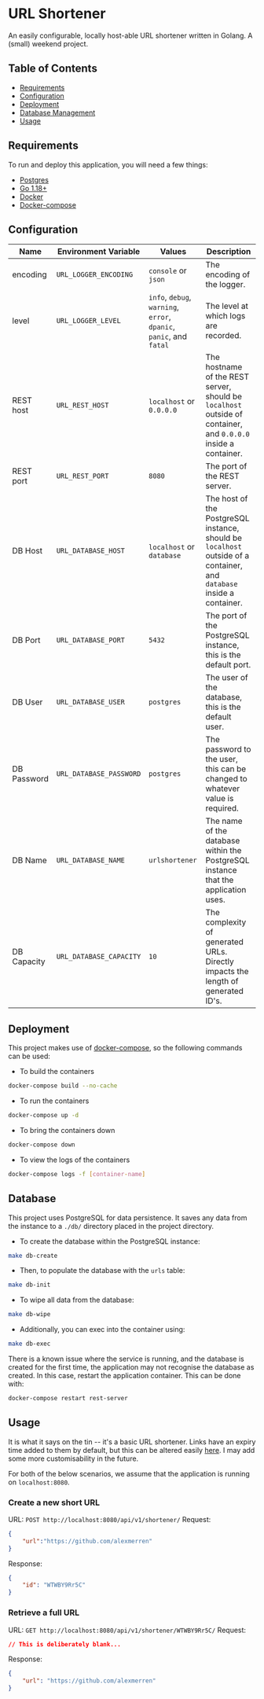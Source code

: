 # URL Shortener

An easily configurable, locally host-able URL shortener written in Golang. A (small) weekend project.

## Table of Contents
 - [Requirements](#requirements)
 - [Configuration](#configuration)
 - [Deployment](#deployment)
 - [Database Management](#database)
 - [Usage](#usage)

## Requirements

To run and deploy this application, you will need a few things:
 - [Postgres](https://hub.docker.com/_/postgres) 
 - [Go 1.18+](https://go.dev/doc/install)
 - [Docker](https://docs.docker.com/get-docker/)
 - [Docker-compose](https://docs.docker.com/compose/install/)

## Configuration

| Name | Environment Variable | Values | Description |
| ---- | -------------------- | ------ | ----------- |
| encoding | `URL_LOGGER_ENCODING` | `console` or `json` | The encoding of the logger. |
| level | `URL_LOGGER_LEVEL` | `info`, `debug`, `warning`, `error`, `dpanic`, `panic`, and `fatal` | The level at which logs are recorded. | 
| REST host | `URL_REST_HOST` | `localhost` or `0.0.0.0` | The hostname of the REST server, should be `localhost` outside of container, and `0.0.0.0` inside a container. |
| REST port | `URL_REST_PORT` | `8080` | The port of the REST server. |
| DB Host | `URL_DATABASE_HOST` | `localhost` or `database` | The host of the PostgreSQL instance, should be `localhost` outside of a container, and `database` inside a container. |
| DB Port | `URL_DATABASE_PORT` | `5432` | The port of the PostgreSQL instance, this is the default port. |
| DB User | `URL_DATABASE_USER` | `postgres` | The user of the database, this is the default user. |
| DB Password | `URL_DATABASE_PASSWORD` | `postgres` | The password to the user, this can be changed to whatever value is required. |
| DB Name | `URL_DATABASE_NAME` | `urlshortener`| The name of the database within the PostgreSQL instance that the application uses. |
| DB Capacity | `URL_DATABASE_CAPACITY` | `10` |The complexity of generated URLs. Directly impacts the length of generated ID's. |

## Deployment

This project makes use of [docker-compose](https://docs.docker.com/compose/install/), so the following commands can be used:

 * To build the containers
 ```bash
 docker-compose build --no-cache
 ```

 * To run the containers
 ```bash
 docker-compose up -d
 ```

 * To bring the containers down
 ```bash
 docker-compose down
 ```

 * To view the logs of the containers
 ```bash
 docker-compose logs -f [container-name]
 ```

## Database

This project uses PostgreSQL for data persistence. It saves any data from the instance to a `./db/` directory placed in the project directory.

 * To create the database within the PostgreSQL instance:
 ```bash
 make db-create
 ```

 * Then, to populate the database with the `urls` table:
 ```bash
 make db-init
 ```

 * To wipe all data from the database:
 ```bash
 make db-wipe
 ```

 * Additionally, you can exec into the container using:
 ```bash
 make db-exec
 ```

 There is a known issue where the service is running, and the database is created for the first time, the application may not recognise the database as created. In this case, restart the application container. This can be done with:
```bash
docker-compose restart rest-server
```

## Usage

It is what it says on the tin -- it's a basic URL shortener. Links have an expiry time added to them by default, but this can be altered easily [here](./internal/datastore/postgres.go). I may add some more customisability in the future.

For  both of the below scenarios, we assume that the application is running on `localhost:8080`.

### Create a new short URL

URL: `POST http://localhost:8080/api/v1/shortener/`
Request:
```json
{
    "url":"https://github.com/alexmerren"
}
```
Response:
```json
{
    "id": "WTWBY9Rr5C"
}
```

### Retrieve a full URL

URL: `GET http://localhost:8080/api/v1/shortener/WTWBY9Rr5C/`
Request:
```json
// This is deliberately blank...
```

Response:
```json
{
    "url": "https://github.com/alexmerren"
}
```
